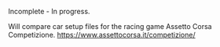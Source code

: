 Incomplete - In progress.


Will compare car setup files for the racing game Assetto Corsa Competizione.
https://www.assettocorsa.it/competizione/

